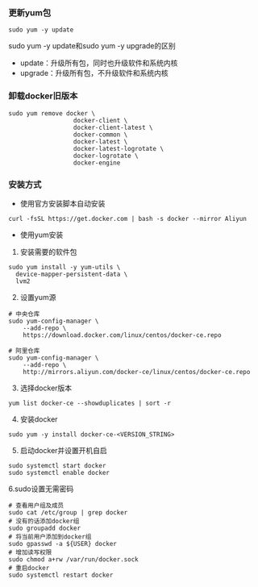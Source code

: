 ### 更新yum包
```shell
sudo yum -y update
```
sudo yum -y update和sudo yum -y upgrade的区别
- update：升级所有包，同时也升级软件和系统内核
- upgrade：升级所有包，不升级软件和系统内核
### 卸载docker旧版本
```shell
sudo yum remove docker \
                  docker-client \
                  docker-client-latest \
                  docker-common \
                  docker-latest \
                  docker-latest-logrotate \
                  docker-logrotate \
                  docker-engine
```
### 安装方式
- 使用官方安装脚本自动安装
```shell
curl -fsSL https://get.docker.com | bash -s docker --mirror Aliyun
```
- 使用yum安装
1. 安装需要的软件包
```shell
sudo yum install -y yum-utils \
  device-mapper-persistent-data \
  lvm2
```
2. 设置yum源
```shell
# 中央仓库
sudo yum-config-manager \
    --add-repo \
    https://download.docker.com/linux/centos/docker-ce.repo
    
# 阿里仓库
sudo yum-config-manager \
    --add-repo \
    http://mirrors.aliyun.com/docker-ce/linux/centos/docker-ce.repo
```
3. 选择docker版本
```shell
yum list docker-ce --showduplicates | sort -r
```
4. 安装docker
```shell
sudo yum -y install docker-ce-<VERSION_STRING>
```
5. 启动docker并设置开机自启
```shell
sudo systemctl start docker
sudo systemctl enable docker
```
6.sudo设置无需密码
```shell
# 查看用户组及成员
sudo cat /etc/group | grep docker
# 没有的话添加docker组
sudo groupadd docker
# 将当前用户添加到docker组
sudo gpasswd -a ${USER} docker
# 增加读写权限
sudo chmod a+rw /var/run/docker.sock
# 重启docker
sudo systemctl restart docker
```